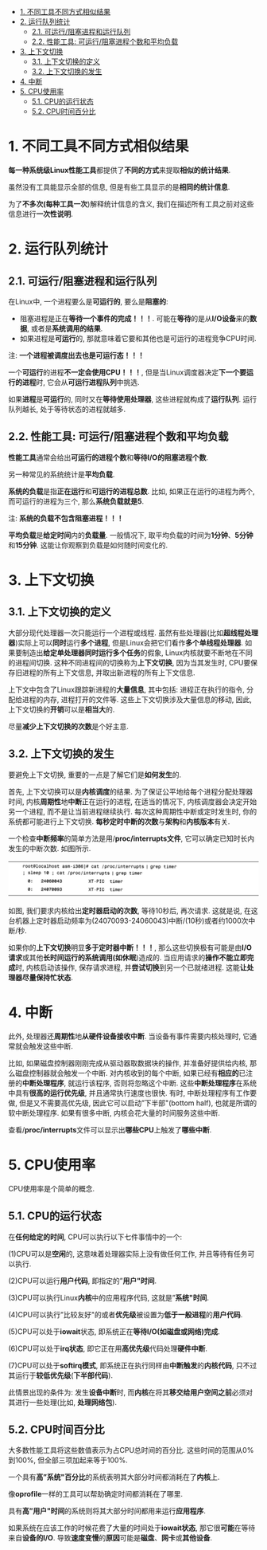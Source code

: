 
<!-- @import "[TOC]" {cmd="toc" depthFrom=1 depthTo=6 orderedList=false} -->

<!-- code_chunk_output -->

- [1. 不同工具不同方式相似结果](#1-不同工具不同方式相似结果)
- [2. 运行队列统计](#2-运行队列统计)
  - [2.1. 可运行/阻塞进程和运行队列](#21-可运行阻塞进程和运行队列)
  - [2.2. 性能工具: 可运行/阻塞进程个数和平均负载](#22-性能工具-可运行阻塞进程个数和平均负载)
- [3. 上下文切换](#3-上下文切换)
  - [3.1. 上下文切换的定义](#31-上下文切换的定义)
  - [3.2. 上下文切换的发生](#32-上下文切换的发生)
- [4. 中断](#4-中断)
- [5. CPU使用率](#5-cpu使用率)
  - [5.1. CPU的运行状态](#51-cpu的运行状态)
  - [5.2. CPU时间百分比](#52-cpu时间百分比)

<!-- /code_chunk_output -->

# 1. 不同工具不同方式相似结果

**每一种系统级Linux性能工具**都提供了**不同的方式**来提取**相似的统计结果**. 

虽然没有工具能显示全部的信息, 但是有些工具显示的是**相同的统计信息**. 

为了**不多次(每种工具一次**)解释统计信息的含义, 我们在描述所有工具之前对这些信息进行**一次性说明**. 

# 2. 运行队列统计

## 2.1. 可运行/阻塞进程和运行队列

在Linux中, 一个进程要么是**可运行的**, 要么是**阻塞的**:

* 阻塞进程是正在**等待一个事件的完成！！！**. 可能在**等待**的是从**I/O设备**来的**数据**, 或者是**系统调用的结果**. 
* 如果进程是**可运行**的, 那就意味着它要和其他也是可运行的进程竞争CPU时间. 

注: **一个进程被调度出去也是可运行态！！！**

一个**可运行**的进程**不一定会使用CPU！！！**, 但是当Linux调度器决定**下一个要运行的进程**时, 它会从**可运行进程队列**中挑选. 

如果**进程**是**可运行**的, 同时又在**等待使用处理器**, 这些进程就构成了**运行队列**. 运行队列越长, 处于等待状态的进程就越多. 

## 2.2. 性能工具: 可运行/阻塞进程个数和平均负载

**性能工具**通常会给出**可运行的进程个数**和**等待I/O的阻塞进程个数**. 

另一种常见的系统统计是**平均负载**. 

**系统的负载**是指**正在运行**和**可运行的进程总数**. 比如, 如果正在运行的进程为两个, 而可运行的进程为三个, 那么**系统负载就是5**. 

注: **系统的负载不包含阻塞进程！！！**

**平均负载**是**给定时间**内的**负载量**. 一般情况下, 取平均负载的时间为**1分钟**、**5分钟**和**15分钟**. 这能让你观察到负载是如何随时间变化的. 

# 3. 上下文切换

## 3.1. 上下文切换的定义

大部分现代处理器一次只能运行一个进程或线程. 虽然有些处理器(比如**超线程处理器**)实际上可以**同时**运行**多个进程**, 但是Linux会把它们看作**多个单线程处理器**. 如果要制造出**给定单处理器同时运行多个任务**的假象, Linux内核就要不断地在不同的进程间切换. 这种不同进程间的切换称为**上下文切换**, 因为当其发生时, CPU要保存旧进程的所有上下文信息, 并取出新进程的所有上下文信息. 

上下文中包含了Linux跟踪新进程的**大量信息**, 其中包括: 进程正在执行的指令, 分配给进程的内存, 进程打开的文件等. 这些上下文切换涉及大量信息的移动, 因此, 上下文切换的**开销**可以是**相当大**的. 

尽量**减少上下文切换的次数**是个好主意. 

## 3.2. 上下文切换的发生

要避免上下文切换, 重要的一点是了解它们是**如何发生**的. 

首先, 上下文切换可以是**内核调度**的结果. 为了保证公平地给每个进程分配处理器时间, 内核**周期性**地**中断**正在运行的进程, 在适当的情况下, 内核调度器会决定开始另一个进程, 而不是让当前进程继续执行. 每次这种周期性中断或定时发生时, 你的系统都可能进行上下文切换. **每秒定时中断的次数**与**架构**和**内核版本**有关. 

一个检查**中断频率**的简单方法是用/**proc/interrupts文件**, 它可以确定已知时长内发生的中断次数. 如图所示. 

![2019-12-07-23-15-28.png](./images/2019-12-07-23-15-28.png)

如图, 我们要求内核给出**定时器启动的次数**, 等待10秒后, 再次请求. 这就是说, 在这台机器上定时器启动频率为(24070093-24060043)中断/(10秒)或者约1000次中断/秒. 

如果你的**上下文切换**明显**多于定时器中断！！！**, 那么这些切换极有可能是由**I/O请求**或其他**长时间运行的系统调用(如休眠**)造成的. 当应用请求的**操作不能立即完成**时, 内核启动该操作, 保存请求进程, 并**尝试切换**到另一个已就绪进程. 这能**让处理器尽量保持忙状态**. 

# 4. 中断

此外, 处理器还**周期性**地**从硬件设备接收中断**. 当设备有事件需要内核处理时, 它通常就会触发这些中断. 

比如, 如果磁盘控制器刚刚完成从驱动器取数据块的操作, 并准备好提供给内核, 那么磁盘控制器就会触发一个中断. 对内核收到的每个中断, 如果已经有**相应的**已注册的**中断处理程序**, 就运行该程序, 否则将忽略这个中断. 这些**中断处理程序**在系统中具有**很高的运行优先级**, 并且通常执行速度也很快. 有时, 中断处理程序有工作要做, 但是又不需要高优先级, 因此它可以启动”下半部"(bottom half), 也就是所谓的软中断处理程序. 如果有很多中断, 内核会花大量的时间服务这些中断. 

查看/**proc/interrupts**文件可以显示出**哪些CPU**上触发了**哪些中断**. 

# 5. CPU使用率

CPU使用率是个简单的概念. 

## 5.1. CPU的运行状态

在**任何给定的时间**, CPU可以执行以下七件事情中的一个: 

(1)CPU可以是**空闲**的, 这意味着处理器实际上没有做任何工作, 并且等待有任务可以执行. 

(2)CPU可以运行**用户代码**, 即指定的”**用户"时间**. 

(3)CPU可以执行Linux**内核**中的应用程序代码, 这就是”**系统"时间**. 

(4)CPU可以执行”比较友好"的或者**优先级**被设置为**低于一般进程**的**用户代码**. 

(5)CPU可以处于**iowait**状态, 即系统正在**等待I/O(如磁盘或网络)完成**. 

(6)CPU可以处于**irq状态**, 即它正在用**高优先级**代码处理**硬件中断**. 

(7)CPU可以处于**softirq模式**, 即系统正在执行同样由**中断触发**的**内核代码**, 只不过其运行于**较低优先级**(**下半部代码**). 

此情景出现的条件为: 发生**设备中断**时, 而**内核**在将其**移交给用户空间之前**必须对其进行一些处理(比如, **处理网络包**). 

## 5.2. CPU时间百分比

大多数性能工具将这些数值表示为占CPU总时间的百分比. 这些时间的范围从0%到100%, 但全部三项加起来等于100%. 

一个具有**高”系统"百分比**的系统表明其大部分时间都消耗在了**内核**上. 

像**oprofile**一样的工具可以帮助确定时间都消耗在了哪里. 

具有**高”用户"时间**的系统则将其大部分时间都用来运行**应用程序**. 

如果系统在应该工作的时候花费了大量的时间处于**iowait状态**, 那它很**可能**在等待来自**设备的I/O**. 导致**速度变慢**的**原因**可能是**磁盘**、**网卡**或**其他设备**. 